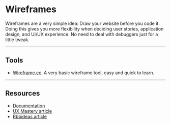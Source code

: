 # Wireframes

Wireframes are a very simple idea: Draw your website before you code it.  Doing this gives you more flexibility when deciding user stories, application design, and UI/UX experience.  No need to deal with debuggers just for a little tweak.

---

## Tools

* [Wireframe.cc](https://wireframe.cc).  A very basic wireframe tool, easy and quick to learn.

---

## Resources

* [Documentation](https://wireframe.cc/docs/)
* [UX Mastery article](https://uxmastery.com/wireframing-for-beginners/)
* [Rbbideas article](http://rbbideas.com/insights/wireframes-101-beginners-guide/)